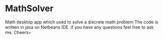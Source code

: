 # MathSolver
Math desktop app which used to solve a discrete math problem
The code is written in java on Netbeans IDE. if you have any questions feel free to ask me. Cheers~
